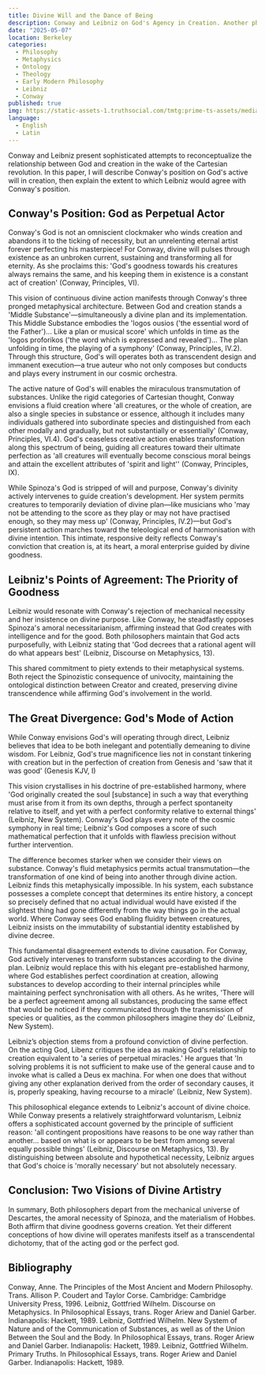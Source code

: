```yaml
---
title: Divine Will and the Dance of Being
description: Conway and Leibniz on God's Agency in Creation. Another philosophy essay for class, this ones not to bad pretty boring IMO.
date: "2025-05-07"
location: Berkeley
categories:
  - Philosophy
  - Metaphysics
  - Ontology
  - Theology
  - Early Modern Philosophy
  - Leibniz
  - Conway
published: true
img: https://static-assets-1.truthsocial.com/tmtg:prime-ts-assets/media_attachments/files/115/029/852/238/318/453/small/4ab960f445cefa6c.jpg
language: 
  - English
  - Latin
---
```


Conway and Leibniz present sophisticated attempts to reconceptualize the relationship between God and creation in the wake of the Cartesian revolution. In this paper, I will describe Conway's position on God's active will in creation, then explain the extent to which Leibniz would agree with Conway's position.

## Conway's Position: God as Perpetual Actor

Conway's God is not an omniscient clockmaker who winds creation and abandons it to the ticking of necessity, but an unrelenting eternal artist forever perfecting his masterpiece! For Conway, divine will pulses through existence as an unbroken current, sustaining and transforming all for eternity. As she proclaims this: 'God's goodness towards his creatures always remains the same, and his keeping them in existence is a constant act of creation' (Conway, Principles, VI).

This vision of continuous divine action manifests through Conway's three pronged metaphysical architecture. Between God and creation stands a 'Middle Substance'—simultaneously a divine plan and its implementation. This Middle Substance embodies the 'logos ousios ('the essential word of the Father')... Like a plan or musical score' which unfolds in time as the 'logos proforikos ('the word which is expressed and revealed')... The plan unfolding in time, the playing of a symphony' (Conway, Principles, IV.2). Through this structure, God's will operates both as transcendent design and immanent execution—a true auteur who not only composes but conducts and plays every instrument in our cosmic orchestra.

The active nature of God's will enables the miraculous transmutation of substances. Unlike the rigid categories of Cartesian thought, Conway envisions a fluid creation where 'all creatures, or the whole of creation, are also a single species in substance or essence, although it includes many individuals gathered into subordinate species and distinguished from each other modally and gradually, but not substantially or essentially' (Conway, Principles, VI.4). God's ceaseless creative action enables transformation along this spectrum of being, guiding all creatures toward their ultimate perfection as 'all creatures will eventually become conscious moral beings and attain the excellent attributes of 'spirit and light'' (Conway, Principles, IX).

While Spinoza's God is stripped of will and purpose, Conway's divinity actively intervenes to guide creation's development. Her system permits creatures to temporarily deviation of divine plan—like musicians who 'may not be attending to the score as they play or may not have practised enough, so they may mess up' (Conway, Principles, IV.2)—but God's persistent action marches toward the teleological end of harmonisation with divine intention. This intimate, responsive deity reflects Conway's conviction that creation is, at its heart, a moral enterprise guided by divine goodness.

## Leibniz's Points of Agreement: The Priority of Goodness

Leibniz would resonate with Conway's rejection of mechanical necessity and her insistence on divine purpose. Like Conway, he steadfastly opposes Spinoza's amoral necessitarianism, affirming instead that God creates with intelligence and for the good. Both philosophers maintain that God acts purposefully, with Leibniz stating that 'God decrees that a rational agent will do what appears best' (Leibniz, Discourse on Metaphysics, 13).

This shared commitment to piety extends to their metaphysical systems. Both reject the Spinozistic consequence of univocity, maintaining the ontological distinction between Creator and created, preserving divine transcendence while affirming God's involvement in the world.

## The Great Divergence: God's Mode of Action

While Conway envisions God's will operating through direct, Leibniz believes that idea to be both inelegant and potentially demeaning to divine wisdom. For Leibniz, God's true magnificence lies not in constant tinkering with creation but in the perfection of creation from Genesis and 'saw that it was good' (Genesis KJV, I)

This vision crystallises in his doctrine of pre-established harmony, where 'God originally created the soul [substance] in such a way that everything must arise from it from its own depths, through a perfect spontaneity relative to itself, and yet with a perfect conformity relative to external things' (Leibniz, New System). Conway's God plays every note of the cosmic symphony in real time; Leibniz's God composes a score of such mathematical perfection that it unfolds with flawless precision without further intervention.

The difference becomes starker when we consider their views on substance. Conway's fluid metaphysics permits actual transmutation—the transformation of one kind of being into another through divine action. Leibniz finds this metaphysically impossible. In his system, each substance possesses a complete concept that determines its entire history, a concept so precisely defined that no actual individual would have existed if the slightest thing had gone differently from the way things go in the actual world. Where Conway sees God enabling fluidity between creatures, Leibniz insists on the immutability of substantial identity established by divine decree.

This fundamental disagreement extends to divine causation. For Conway, God actively intervenes to transform substances according to the divine plan. Leibniz would replace this with his elegant pre-established harmony, where God establishes perfect coordination at creation, allowing substances to develop according to their internal principles while maintaining perfect synchronisation with all others. As he writes, 'There will be a perfect agreement among all substances, producing the same effect that would be noticed if they communicated through the transmission of species or qualities, as the common philosophers imagine they do' (Leibniz, New System).

Leibniz’s objection stems from a profound conviction of divine perfection. On the acting God, Libenz critiques the idea as making God's relationship to creation equivalent to 'a series of perpetual miracles.' He argues that 'In solving problems it is not sufficient to make use of the general cause and to invoke what is called a Deus ex machina. For when one does that without giving any other explanation derived from the order of secondary causes, it is, properly speaking, having recourse to a miracle' (Leibniz, New System).

This philosophical elegance extends to Leibniz's account of divine choice. While Conway presents a relatively straightforward voluntarism, Leibniz offers a sophisticated account governed by the principle of sufficient reason: 'all contingent propositions have reasons to be one way rather than another... based on what is or appears to be best from among several equally possible things' (Leibniz, Discourse on Metaphysics, 13). By distinguishing between absolute and hypothetical necessity, Leibniz argues that God's choice is 'morally necessary' but not absolutely necessary.

## Conclusion: Two Visions of Divine Artistry

In summary, Both philosophers depart from the mechanical universe of Descartes, the amoral necessity of Spinoza, and the materialism of Hobbes. Both affirm that divine goodness governs creation. Yet their different conceptions of how divine will operates manifests itself as a transcendental dichotomy, that of the acting god or the perfect god.

## Bibliography

Conway, Anne. The Principles of the Most Ancient and Modern Philosophy. Trans. Allison P. Coudert and Taylor Corse. Cambridge: Cambridge University Press, 1996.
Leibniz, Gottfried Wilhelm. Discourse on Metaphysics. In Philosophical Essays, trans. Roger Ariew and Daniel Garber. Indianapolis: Hackett, 1989.
Leibniz, Gottfried Wilhelm. New System of Nature and of the Communication of Substances, as well as of the Union Between the Soul and the Body. In Philosophical Essays, trans. Roger Ariew and Daniel Garber. Indianapolis: Hackett, 1989.
Leibniz, Gottfried Wilhelm. Primary Truths. In Philosophical Essays, trans. Roger Ariew and Daniel Garber. Indianapolis: Hackett, 1989.
